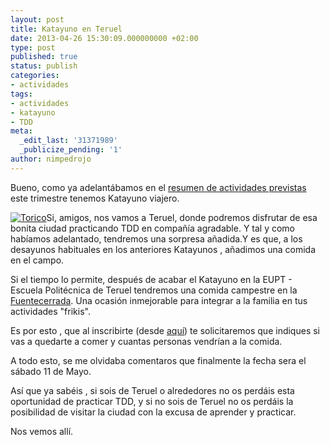 ```yaml
---
layout: post
title: Katayuno en Teruel
date: 2013-04-26 15:30:09.000000000 +02:00
type: post
published: true
status: publish
categories:
- actividades
tags:
- actividades
- katayuno
- TDD
meta:
  _edit_last: '31371989'
  _publicize_pending: '1'
author: nimpedrojo
---
```

Bueno, como ya adelantábamos en el [resumen de actividades
previstas](http://wp.me/p2Q1S3-29) este trimestre tenemos Katayuno
viajero.

[![Torico]({{site.baseurl}}/img/posts/descarga.jpg)](http://agilearagon.files.wordpress.com/2013/04/descarga.jpg)Si,
amigos, nos vamos a Teruel, donde podremos disfrutar de esa bonita
ciudad practicando TDD en compañía agradable. Y tal y como habíamos
adelantado, tendremos una sorpresa añadida.Y es que, a los desayunos
habituales en los anteriores Katayunos , añadimos una comida en el
campo.

Si el tiempo lo permite, después de acabar el Katayuno en la EUPT -
Escuela Politécnica de Teruel tendremos una comida campestre en la
[Fuentecerrada](http://www.rinconesdeteruel.es/fuentes-y-merenderos/fuente-cerrada/).
Una ocasión inmejorable para integrar a la familia en tus actividades
"frikis".

Es por esto , que al inscribirte (desde
[aquí](http://www.katayunos.com)) te solicitaremos que indiques si vas a
quedarte a comer y cuantas personas vendrían a la comida.

A todo esto, se me olvidaba comentaros que finalmente la fecha sera el
sábado 11 de Mayo.

Así que ya sabéis , si sois de Teruel o alrededores no os perdáis esta
oportunidad de practicar TDD, y si no sois de Teruel no os perdáis la
posibilidad de visitar la ciudad con la excusa de aprender y practicar.

Nos vemos allí.
